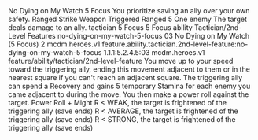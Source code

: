 <ability>
  <name>No Dying on My Watch</name>
  <cost>5 Focus</cost>
  <flavor>You prioritize saving an ally over your own safety.</flavor>
  <keywords>
    <keyword>Ranged</keyword>
    <keyword>Strike</keyword>
    <keyword>Weapon</keyword>
  </keywords>
  <type>Triggered</type>
  <distance>Ranged 5</distance>
  <target>One enemy</target>
  <trigger>The target deals damage to an ally.</trigger>
  <metadata>
    <class>tactician</class>
    <cost>5 Focus</cost>
    <cost_amount>5</cost_amount>
    <cost_resource>Focus</cost_resource>
    <feature_type>ability</feature_type>
    <file_dpath>Tactician/2nd-Level Features</file_dpath>
    <item_id>no-dying-on-my-watch-5-focus</item_id>
    <item_index>03</item_index>
    <item_name>No Dying on My Watch (5 Focus)</item_name>
    <level>2</level>
    <scc>mcdm.heroes.v1:feature.ability.tactician.2nd-level-feature:no-dying-on-my-watch-5-focus</scc>
    <scdc>1.1.1:5.2.4.5:03</scdc>
    <source>mcdm.heroes.v1</source>
    <type>feature/ability/tactician/2nd-level-feature</type>
  </metadata>
  <effects>
    <effect type="mundane">You move up to your speed toward the triggering ally, ending this movement adjacent to them or in the nearest square if you can&apos;t reach an adjacent square. The triggering ally can spend a Recovery and gains 5 temporary Stamina for each enemy you came adjacent to during the move. You then make a power roll against the target.</effect>
    <effect type="roll">
      <roll>Power Roll + Might</roll>
      <t1>R &lt; WEAK, the target is frightened of the triggering ally (save ends)</t1>
      <t2>R &lt; AVERAGE, the target is frightened of the triggering ally (save ends)</t2>
      <t3>R &lt; STRONG, the target is frightened of the triggering ally (save ends)</t3>
    </effect>
  </effects>
</ability>
